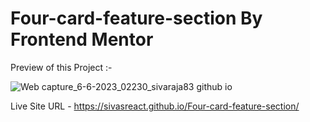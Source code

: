 # Four-card-feature-section By Frontend Mentor
Preview of this Project :-

![Web capture_6-6-2023_02230_sivaraja83 github io](https://github.com/sivasreact/Four-card-feature-section/assets/119665983/5c0e7a46-c5af-4030-a3bf-ab76cb7464e4)


Live Site URL - https://sivasreact.github.io/Four-card-feature-section/
